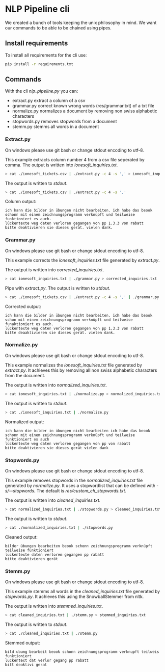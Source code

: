 # NLP Pipeline cli
We created a bunch of tools keeping the unix philosophy in mind. We want our
commands to be able to be chained using pipes.

## Install requirements
To install all requirements for the cli use:
```bash
pip install -r requirements.txt
```

## Commands
With the cli *nlp_pipeline.py* you can:
- extract.py extract a column of a csv
- grammar.py correct known wrong words (res/grammar.txt) of a txt file
- normalize.py normalizes a document by removing non swiss alphabetic characters
- stopwords.py removes stopwords from a document
- stemm.py stemms all words in a document

### Extract.py
On windows please use git bash or change stdout encoding to utf-8.

This example extracts column number 4 from a csv file seperated by comma.
The output is written into *ionesoft_inquiries.txt*.
```bash
> cat ./ionesoft_tickets.csv | ./extract.py -c 4 -s ',' > ionesoft_inquiries.txt
```

The output is written to *stdout*.
```bash
> cat ./ionesoft_tickets.csv | ./extract.py -c 4 -s ','
```

Column output:
```
ich kann die bilder in übungen nicht bearbeiten. ich habe das beook schonn mit einem zeichnungsprogramm verknüpft und teilweise funktioniert es auch.
lückentexte weg daten verloren gegangen von pp 1.3.3 von rabatt
bitte deaktivieren sie dieses gerät. vielen dank.
```

### Grammar.py
On windows please use git bash or change stdout encoding to utf-8.

This example corrects the *ionesoft_inquiries.txt* file generated by
*extract.py*.

The output is written into *corrected_inquiries.txt*.
```bash
> cat ionesoft_inquiries.txt | ./grammar.py > corrected_inquiries.txt
```

Pipe with *extract.py*. The output is written to *stdout*.
```bash
> cat ./ionesoft_tickets.csv | ./extract.py -c 4 -s ',' | ./grammar.py
```

Corrected output:
```
ich kann die bilder in übungen nicht bearbeiten. ich habe das beook schon mit einem zeichnungsprogramm verknüpft und teilweise funaktioniert es auch.
lückentexte weg daten verloren gegangen von pp 1.3.3 von rabatt
bitte deaaktivieren sie dieses gerät. vielen dank.
```

### Normalize.py
On windows please use git bash or change stdout encoding to utf-8.

This example normalizes the *ionesoft_inquiries.txt* file generated by
*extract.py*. It achieves this by removing all non swiss alphabetic characters
from the document.

The output is written into *normalized_inquiries.txt*.
```bash
> cat ionesoft_inquiries.txt | ./normalize.py > normalized_inquiries.txt
```

The output is written to *stdout*.
```bash
> cat ./ionesoft_inquiries.txt | ./normalize.py
```

Normalized output:
```
ich kann die bilder in übungen nicht bearbeiten ich habe das beook schonn mit einem zeichnungsprogramm verknüpft und teilweise funktioniert es auch
lückentexte weg daten verloren gegangen von pp von rabatt
bitte deaktivieren sie dieses gerät vielen dank
```

### Stopwords.py
On windows please use git bash or change stdout encoding to utf-8.

This example removes stopwords in the *normalized_inquiries.txt* file generated
by *normalize.py*. It uses a stopwordlist that can be defined with
*-s/--stopwords*. The default is *res/custom_ch_stopwords.txt*.

The output is written into *cleaned_inquiries.txt*.
```bash
> cat normalized_inquiries.txt | ./stopwords.py > cleaned_inquiries.txt
```

The output is written to *stdout*.
```bash
> cat ./normalized_inquiries.txt | ./stopwords.py
```

Cleaned output:
```
bilder übungen bearbeiten beook schonn zeichnungsprogramm verknüpft teilweise funktioniert
lückentexte daten verloren gegangen pp rabatt
bitte deaktivieren gerät
```

### Stemm.py
On windows please use git bash or change stdout encoding to utf-8.

This example stemms all words in the *cleaned_inquiries.txt* file generated
by *stopwords.py*. It achieves this using the SnowballStemmer from nltk.

The output is written into *stemmed_inquiries.txt*.
```bash
> cat cleaned_inquiries.txt | ./stemm.py > stemmed_inquiries.txt
```

The output is written to *stdout*.
```bash
> cat ./cleaned_inquiries.txt | ./stemm.py
```

Stemmed output:
```
bild ubung bearbeit beook schonn zeichnungsprogramm verknupft teilweis funktioniert
luckentext dat verlor gegang pp rabatt
bitt deaktivi gerat
```
